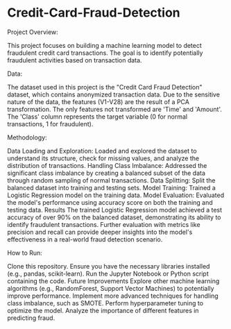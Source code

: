 # Credit-Card-Fraud-Detection

Project Overview: 

This project focuses on building a machine learning model to detect fraudulent credit card transactions. The goal is to identify potentially fraudulent activities based on transaction data.

Data:

The dataset used in this project is the "Credit Card Fraud Detection" dataset, which contains anonymized transaction data. Due to the sensitive nature of the data, the features (V1-V28) are the result of a PCA transformation. The only features not transformed are 'Time' and 'Amount'. The 'Class' column represents the target variable (0 for normal transactions, 1 for fraudulent).

Methodology:

Data Loading and Exploration: Loaded and explored the dataset to understand its structure, check for missing values, and analyze the distribution of transactions.
Handling Class Imbalance: Addressed the significant class imbalance by creating a balanced subset of the data through random sampling of normal transactions.
Data Splitting: Split the balanced dataset into training and testing sets.
Model Training: Trained a Logistic Regression model on the training data.
Model Evaluation: Evaluated the model's performance using accuracy score on both the training and testing data.
Results
The trained Logistic Regression model achieved a test accuracy of over 90% on the balanced dataset, demonstrating its ability to identify fraudulent transactions. Further evaluation with metrics like precision and recall can provide deeper insights into the model's effectiveness in a real-world fraud detection scenario.

How to Run:

Clone this repository.
Ensure you have the necessary libraries installed (e.g., pandas, scikit-learn).
Run the Jupyter Notebook or Python script containing the code.
Future Improvements
Explore other machine learning algorithms (e.g., RandomForest, Support Vector Machines) to potentially improve performance.
Implement more advanced techniques for handling class imbalance, such as SMOTE.
Perform hyperparameter tuning to optimize the model.
Analyze the importance of different features in predicting fraud.
